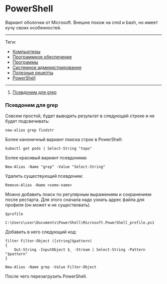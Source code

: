 # PowerShell

Вариант оболочки от Microsoft. Внешне похож на cmd и bash, но имеет кучу своих
особенностей.

---

Теги:

- [Компьютеры](../../_tags/компьютеры.md)
- [Программное обеспечение](../../_tags/программное%20обеспечение.md)
- [Программы](../../_tags/программы.md)
- [Системное администрирование](../../_tags/системное%20администрирование.md)
- [Полезные рецепты](../../_tags/полезные%20рецепты.md)
- [PowerShell](../../_tags/powershell.md)

---

1. [Псевдоним для grep](#Псевдоним-для-grep)

### Псевдоним для grep

Совсем простой, будет выводить результат в следующей строке и не будет
подсвечивать:

```shell
new-alias grep findstr
```

Более каноничный вариант поиска строк в PowerShell:

```shell
kubectl get pods | Select-String "topo"
```

Более красивый вариант псевдонима:

```shell
New-Alias -Name "grep" -Value "Select-String"
```

Удалить существующий псевдоним:

```shell
Remove-Alias -Name <some-name>
```

Можно добавить поиск по регулярным выражениям и сохранением после рестарта. Для
этого сначала надо узнать адрес файла для профиля (он может и не существовать).

```shell
$profile
```

```shell
C:\Users\user\Documents\PowerShell\Microsoft.PowerShell_profile.ps1
```

Добавить в него следующий код:
```shell
filter Filter-Object ([string]$pattern)
{
    Out-String -InputObject $_ -Stream | Select-String -Pattern "$pattern"
}

New-Alias -Name grep -Value Filter-Object
```

После чего перезагрузить PowerShell.
